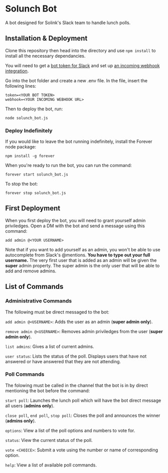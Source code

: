 # Solunch Bot

A bot designed for Solink's Slack team to handle lunch polls.

## Installation & Deployment

Clone this repository then head into the directory and use `npm install` to install all the necessary dependancies.

You will need to get a [bot token for Slack](https://my.slack.com/services/new/bot) and set up [an incoming webhook integration](https://my.slack.com/services/new/incoming-webhook/).

Go into the bot folder and create a new .env file. In the file, insert the following lines:
```
token=<YOUR BOT TOKEN>
webhook=<YOUR INCOMING WEBHOOK URL>
```

Then to deploy the bot, run:
```
node solunch_bot.js
```

### Deploy Indefinitely

If you would like to leave the bot running indefinitely, install the Forever node package:
```
npm install -g forever
```

When you're ready to run the bot, you can run the command:
```
forever start solunch_bot.js
```

To stop the bot:
```
forever stop solunch_bot.js
```

## First Deployment

When you first deploy the bot, you will need to grant yourself admin priviledges. Open a DM with the bot and send a message using this command:
```
add admin @<YOUR USERNAME>
```

Note that if you want to add yourself as an admin, you won't be able to use autocomplete from Slack's @mentions. **You have to type out your full username.** The very first user that is added as an admin will be given the **super** admin property. The super admin is the only user that will be able to add and remove admins.

## List of Commands

### Administrative Commands

The following must be direct messaged to the bot:

`add admin @<USERNAME>`: Adds the user as an admin (**super admin only**).

`remove admin @<USERNAME>`: Removes admin priviledges from the user (**super admin only**).

`list admins`: Gives a list of current admins.

`user status`: Lists the status of the poll. Displays users that have not answered or have answered that they are not attending.

### Poll Commands

The folowing must be called in the channel that the bot is in by direct mentioning the bot before the command:

`start poll`: Launches the lunch poll which will have the bot direct message all users (**admins only**).

`close poll`, `end poll`, `stop poll`: Closes the poll and announces the winner (**admins only**).

`options`: View a list of the poll options and numbers to vote for.

`status`: View the current status of the poll.

`vote <CHOICE>`: Submit a vote using the number or name of corresponding option.

`help`: View a list of available poll commands.
